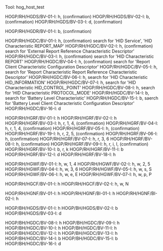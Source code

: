 Tool: hog_host_test

HOGP/RH/HGDS/BV-01-I: h, (confirmation)
HOGP/RH/HGDS/BV-02-I: b, (confirmation)
HOGP/RH/HGDS/BV-03-I: d, (confirmation)

HOGP/RH/HGDR/BV-01-I: b, (confirmation)

HOGP/RH/HGDC/BV-01-I: h, (confirmation) search for 'HID Service', 'HID Characteristic REPORT_MAP'
HOGP/RH/HGDC/BV-02-I: h, (confirmation) search for 'External Report Reference Characteristic Descriptor'
HOGP/RH/HGDC/BV-03-I: h, (confirmation) search for 'HID Characteristic REPORT'
HOGP/RH/HGDC/BV-04-I: h, (confirmation) search for 'Report Client Characteristic Configuration Descriptor'
HOGP/RH/HGDC/BV-05-I: h, search for 'Report Characteristic Report Reference Characteristic Descriptor'
HOGP/RH/HGDC/BV-06-I: h, search for 'HID Characteristic HID_INFORMATION'
HOGP/RH/HGDC/BV-07-I: h, search for 'HID Characteristic HID_CONTROL_POINT'
HOGP/RH/HGDC/BV-08-I: h, search for 'HID Characteristic PROTOCOL_MODE'
HOGP/RH/HGDC/BV-14-I: b, search for 'Battery Level Characteristic'
HOGP/RH/HGDC/BV-15-I: b, saerch for 'Battery Level Client Characteristic Configuration Descriptor'
HOGP/RH/HGDC/BV-16-I: d

HOGP/RH/HGRF/BV-01-I: h
HOGP/RH/HGRF/BV-02-I: h
HOGP/RH/HGRF/BV-03-I: h, r, 1, 4, (confirmation)
HOGP/RH/HGRF/BV-04-I: h, r, 1, 4, (confirmation)
HOGP/RH/HGRF/BV-05-I: h, (confirmation)
HOGP/RH/HGRF/BV-19-I: h, r, 2, 5, (confirmation)
HOGP/RH/HGRF/BV-06-I: h, (confirmation)
HOGP/RH/HGRF/BV-07-I: h, r, 3, 6
HOGP/RH/HGRF/BV-08-I: h, (confirmation)
HOGP/RH/HGRF/BV-09-I: h, r, i, I, (confirmation)
HOGP/RH/HGRF/BV-10-I: b, r, k
HOGP/RH/HGRF/BV-11-I: b
HOGP/RH/HGRF/BV-12-I: d
HOGP/RH/HGRF/BV-18-I: h

HOGP/RH/HGWF/BV-01-I: h, w, 1, 4
HOGP/RH/HGWF/BV-02-I: h, w, 2, 5
HOGP/RH/HGWF/BV-04-I: h, w, 3, 6
HOGP/RH/HGWF/BV-05-I: h, w, s, S
HOGP/RH/HGWF/BV-06-I: h, w, e, E
HOGP/RH/HGWF/BV-07-I: h, w, p, P

HOGP/RH/HGCF/BV-01-I: h
HOGP/RH/HGCF/BV-02-I: h, w, N

HOGP/RH/HGNF/BV-01-I: h
HOGP/RH/HGNF/BI-01-I: h
HOGP/RH/HGNF/BI-02-I: h

HOGP/BH/HGDS/BV-01-I: h
HOGP/BH/HGDS/BV-02-I: b
HOGP/BH/HGDS/BV-03-I: d

HOGP/BH/HGDC/BV-08-I: h
HOGP/BH/HGDC/BV-09-I: h
HOGP/BH/HGDC/BV-10-I: h
HOGP/BH/HGDC/BV-11-I: h
HOGP/BH/HGDC/BV-12-I: h
HOGP/BH/HGDC/BV-13-I: h
HOGP/BH/HGDC/BV-14-I: b
HOGP/BH/HGDC/BV-15-I: b
HOGP/BH/HGDC/BV-16-I: d



